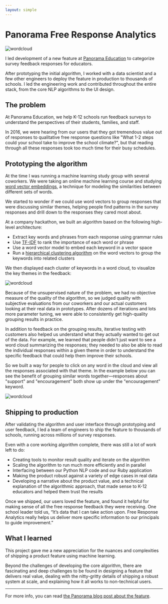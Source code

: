 ```yaml
---
layout: simple
---
```


# Panorama Free Response Analytics

![wordcloud](/images/project_images/free-response-analytics/wordcloud.png)

I led development of a new feature at [Panorama Education](https://www.panoramaed.com/)
to categorize survey feedback responses for educators.

After prototyping the initial algorithm, I worked with a data scientist
and a few other engineers to deploy the feature in production to thousands of schools.
I led the engineering work and contributed throughout the entire stack,
from the core NLP algorithms to the UI design.

## The problem

At Panorama Education, we help K-12 schools run feedback surveys to understand
the perspectives of their students, families, and staff.

In 2016, we were hearing from our users that they got tremendous value out of
responses to qualitative free response questions like "What 1-2 steps could
your school take to improve the school climate?", but that reading through
all these responses took too much time for their busy schedules.

## Prototyping the algorithm

At the time I was running a machine learning study group with several coworkers.
We were taking an online machine learning course and studying
[word vector embeddings](https://en.wikipedia.org/wiki/Word_embedding),
a technique for modeling the similarities between different sets of words.

We started to wonder if we could use word vectors to group responses that
were discussing similar themes, helping people find patterns in the survey
responses and drill down to the responses they cared most about.

At a company hackathon, we built an algorithm based on the following
high-level architecture:

* Extract key words and phrases from each response using grammar rules
* Use [TF-IDF](https://en.wikipedia.org/wiki/Tf%E2%80%93idf) to rank
  the importance of each word or phrase
* Use a word vector model to embed each keyword in a vector space
* Run a [hierarchical clustering algorithm](https://en.wikipedia.org/wiki/Hierarchical_clustering) on the word vectors to group the keywords
  into related clusters

We then displayed each cluster of keywords in a word cloud,
to visualize the key themes in the feedback:

![wordcloud](/images/project_images/free-response-analytics/wordcloud-2.png)

Because of the unsupervised nature of the problem, we had no objective measure
of the quality of the algorithm, so we judged quality with
subjective evaluations from our coworkers and our actual customers looking
at their real data in prototypes. After dozens of iterations and lots more parameter tuning,
we were able to consistently get high-quality grouping results in practice.

In addition to feedback on the grouping results, iterative testing with customers
also helped us understand what they actually wanted to get out of the data.
For example, we learned that people didn't just want to see a word cloud
summarizing the responses; they needed to also be able to read the individual
responses within a given theme in order to understand the specific feedback
that could help them improve their schools.

So we built a way for people
to click on any word in the cloud and view all the responses associated
with that theme. In the example below you can see the benefit of grouping
similar words together—responses about "support" and "encouragement" both show up
under the "encouragement" keyword.

![wordcloud](/images/project_images/free-response-analytics/response-examples.png)

## Shipping to production

After validating the algorithm and user interface through prototyping and
user feedback, I led a team of engineers to ship the feature to
thousands of schools, running across millions of survey responses.

Even with a core working algorithm complete, there was still a lot of
work left to do:

* Creating tools to monitor result quality and iterate on the algorithm
* Scaling the algorithm to run much more efficiently and in parallel
* Interfacing between our Python NLP code and our Ruby application
* Making the product robust against a variety of edge cases in real data
* Developing a narrative about the product value, and a technical explanation
  of the algorithmic approach, that made sense to K-12 educators and helped
  them trust the results

Once we shipped, our users loved the feature, and found it helpful for
making sense of all the free response feedback they were receiving. One school leader told us,
“It’s data that I can take action upon. Free Response Analytics really helps us deliver more specific information to our principals to guide improvement.”

## What I learned

This project gave me a new appreciation for the nuances and complexities
of shipping a product feature using machine learning.

Beyond the challenges of developing the core algorithm, there are
fascinating and deep challenges to be found in
designing a feature that delivers real value, dealing with the nitty-gritty details of
shipping a robust system at scale, and explaining how it all works to non-technical users.

---

For more info, you can read [the Panorama blog post about the feature](https://blog.panoramaed.com/introducing-free-response-analytics/).

